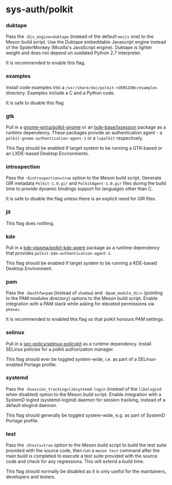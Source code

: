 # sys-auth/polkit

### duktape
Pass the `-Djs_engine=duktape` (instead of the default `mozjs` one) to the Meson build script. Use the Duktape embeddable Javascript engine instead of the SpiderMonkey (Mozilla's JavaScript engine). Duktape is lighter weight and does not depend on outdated Python 2.7 interpreter.

It is recommended to enable this flag.

### examples
Install code examples into a `/usr/share/doc/polkit-<VERSION>/examples` directory. Examples include a C and a Python code.

It is safe to disable this flag.

### gtk
Pull in a [gnome-extra/polkit-gnome](../gnome-extra/polkit-gnome.md) or an [lxde-base/lxsession](../lxde-base/lxsession.md) package as a runtime dependency. These packages provide an authentication agent - a `polkit-gnome-authentication-agent-1` or a `lxpolkit` respectively.

This flag should be enabled if target system to be running a GTK-based or an LXDE-based Desktop Environments.

### introspection
Pass the `-Dintrospection=true` option to the Meson build script. Generate GIR metadata `Polkit-1.0.gir` and `PolkitAgent-1.0.gir` files during the build time to provide dynamic bindings support for languages other than C.

It is safe to disable the flag unless there is an explicit need for GIR files.

### jit
This flag does nothing.

### kde
Pull in a [kde-plasma/polkit-kde-agent](../kde-plasma/polkit-kde-agent.md) package as a runtime dependency that provides `polkit-kde-authentication-agent-1`.

This flag should be enabled if target system to be running a KDE-based Desktop Environment.

### pam
Pass the `-Dauthfw=pam` (instead of `shadow`) and `-Dpam_module_dir=` (pointing to the PAM modules directory) options to the Meson build script. Enable integration with a PAM stack while asking for elevated permissions via `pkexec`.

It is recommended to enabled this flag so that polkit honours PAM settings.

### selinux
Pull in a [sec-policy/selinux-policykit](../sec-policy/selinux-policykit.md) as a runtime dependency. Install SELinux policies for a polkit authorization manager.

This flag should ever be toggled system-wide, i.e. as part of a SELinux-enabled Portage profile.

### systemd
Pass the `-Dsession_tracking=libsystemd-login` (instead of the `libelogind` when disabled) option to the Meson build script. Enable integration with a SystemD logind (systemd-logind) daemon for session tracking, instead of a default elogind daemon.

This flag should generally be toggled system-wide, e.g. as part of SystemD Portage profile.

### test
Pass the `-Dtests=true` option to the Meson build script to build the test suite provided with the source code, then run a `meson test` command after the main build is completed to execute a test suite provided with the source code and check for any regressions. This will extend a build time.

This flag should normally be disabled as it is only useful for the maintainers, developers and testers.
